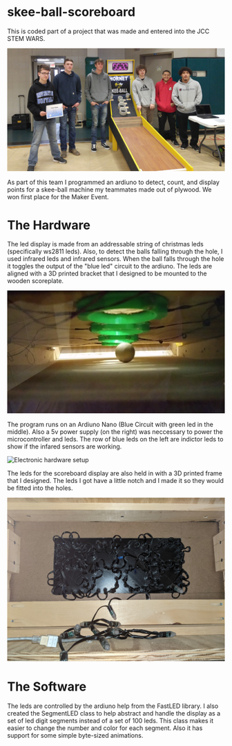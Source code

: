 # skee-ball-scoreboard

This is coded part of a project that was made and entered into the JCC STEM WARS.

![Image of project](https://raw.githubusercontent.com/microhacker07/skee-ball-scoreboard/master/images/skee-ball_team.jpg)

As part of this team I programmed an ardiuno to detect, count, and display points for a skee-ball machine my teammates made out of plywood. We won first place for the Maker Event.

# The Hardware

The led display is made from an addressable string of christmas leds (specifically ws2811 leds). Also, to detect the balls falling through the hole, I used 
infrared leds and infrared sensors. When the ball falls through the hole it toggles the output of the "blue led" circuit to the ardiuno. The leds are aligned with a 3D printed bracket that
I designed to be mounted to the wooden scoreplate.

![Image of project](https://raw.githubusercontent.com/microhacker07/skee-ball-scoreboard/master/images/scoreplate_underside.png)

The program runs on an Ardiuno Nano (Blue Circuit with green led in the middle). Also a 5v power supply (on the right) was neccessary to power the microcontroller and leds.
The row of blue leds on the left are indictor leds to show if the infared sensors are working.

![Electronic hardware setup](https://raw.githubusercontent.com/microhacker07/skee-ball-scoreboard/master/images/hardware_setup.jpg)

The leds for the scoreboard display are also held in with a 3D printed frame that I designed. The leds I got have a little notch and I made it so they would be fitted into the holes.

![Electronic hardware setup](https://raw.githubusercontent.com/microhacker07/skee-ball-scoreboard/master/images/led_backpanel.jpg)

# The Software

The leds are controlled by the ardiuno help from the FastLED library.
I also created the SegmentLED class to help abstract and handle the display as a set of led digit segments instead of a set of 100 leds. This class makes it easier to change the number and color for each segment.
Also it has support for some simple byte-sized animations.
